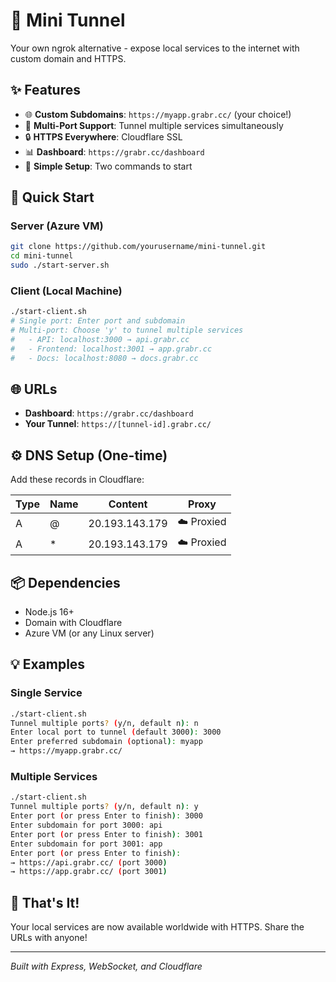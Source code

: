 # 🚀 Mini Tunnel

Your own ngrok alternative - expose local services to the internet with custom domain and HTTPS.

## ✨ Features

- 🌐 **Custom Subdomains**: `https://myapp.grabr.cc/` (your choice!)
- 🚀 **Multi-Port Support**: Tunnel multiple services simultaneously
- 🔒 **HTTPS Everywhere**: Cloudflare SSL
- 📊 **Dashboard**: `https://grabr.cc/dashboard`
- 🔧 **Simple Setup**: Two commands to start

## 🚀 Quick Start

### Server (Azure VM)
```bash
git clone https://github.com/yourusername/mini-tunnel.git
cd mini-tunnel
sudo ./start-server.sh
```

### Client (Local Machine)
```bash
./start-client.sh
# Single port: Enter port and subdomain
# Multi-port: Choose 'y' to tunnel multiple services
#   - API: localhost:3000 → api.grabr.cc
#   - Frontend: localhost:3001 → app.grabr.cc  
#   - Docs: localhost:8080 → docs.grabr.cc
```

## 🌐 URLs

- **Dashboard**: `https://grabr.cc/dashboard`
- **Your Tunnel**: `https://[tunnel-id].grabr.cc/`

## ⚙️ DNS Setup (One-time)

Add these records in Cloudflare:

| Type | Name | Content | Proxy |
|------|------|---------|-------|
| A | @ | 20.193.143.179 | ☁️ Proxied |
| A | * | 20.193.143.179 | ☁️ Proxied |

## 📦 Dependencies

- Node.js 16+
- Domain with Cloudflare
- Azure VM (or any Linux server)

## 💡 Examples

### Single Service
```bash
./start-client.sh
Tunnel multiple ports? (y/n, default n): n
Enter local port to tunnel (default 3000): 3000
Enter preferred subdomain (optional): myapp
→ https://myapp.grabr.cc/
```

### Multiple Services  
```bash
./start-client.sh
Tunnel multiple ports? (y/n, default n): y
Enter port (or press Enter to finish): 3000
Enter subdomain for port 3000: api
Enter port (or press Enter to finish): 3001  
Enter subdomain for port 3001: app
Enter port (or press Enter to finish): 
→ https://api.grabr.cc/ (port 3000)
→ https://app.grabr.cc/ (port 3001)
```

## 🎯 That's It!

Your local services are now available worldwide with HTTPS. Share the URLs with anyone!

---
*Built with Express, WebSocket, and Cloudflare* 